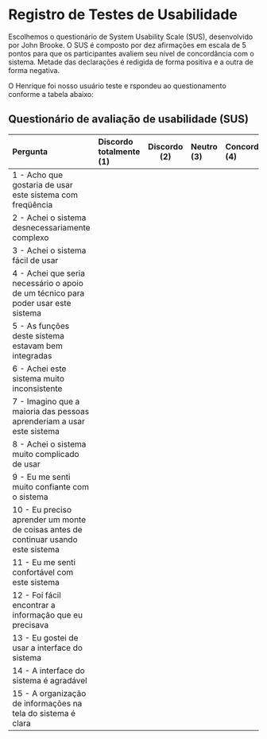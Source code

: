 # Registro de Testes de Usabilidade

Escolhemos o questionário de System Usability Scale (SUS), desenvolvido por John Brooke. O SUS é composto por dez afirmações em escala de 5 pontos para que os participantes avaliem seu nível de concordância com o sistema. Metade das declarações é redigida de forma positiva e a outra de forma negativa.

O Henrique foi nosso usuário teste e rspondeu ao questionamento conforme a tabela abaixo:

## **Questionário de avaliação de usabilidade (SUS)**

| Pergunta | Discordo totalmente (1) | Discordo (2) | Neutro (3) | Concordo (4) | Concordo totalmente (5) |
|:---------|:------------------------|--------------|:-----------|:-------------|:------------------------|
| 1 - Acho que gostaria de usar este sistema com freqüência |  |  |  |  |  |
| 2 - Achei o sistema desnecessariamente complexo |  |  |  |  |  |
| 3 - Achei o sistema fácil de usar |  |  |  |  |  |
| 4 - Achei que seria necessário o apoio de um técnico para poder usar este sistema |  |  |  |  |  |
| 5 - As funções deste sistema estavam bem integradas |  |  |  |  |  |
| 6 - Achei este sistema muito inconsistente |  |  |  |  |  |
| 7 - Imagino que a maioria das pessoas aprenderiam a usar este sistema |  |  |  |  |  |
| 8 - Achei o sistema muito complicado de usar |  |  |  |  |  |
| 9 - Eu me senti muito confiante com o sistema |  |  |  |  |  |
| 10 - Eu preciso aprender um monte de coisas antes de continuar usando este sistema |  |  |  |  |  |
| 11 - Eu me senti confortável com este sistema |  |  |  |  |  |
| 12 - Foi fácil encontrar a informação que eu precisava |  |  |  |  |  |
| 13 - Eu gostei de usar a interface do sistema |  |  |  |  |  |
| 14 - A interface do sistema é agradável |  |  |  |  |  |
| 15 - A organização de informações na tela do sistema é clara |  |  |  |  |  |
